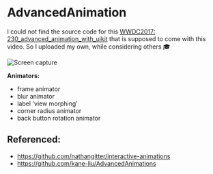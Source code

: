 # AdvancedAnimation

I could not find the source code for this [WWDC2017: 230_advanced_animation_with_uikit](https://developer.apple.com/videos/play/wwdc2017/230/) that is supposed to come with this video. So I uploaded my own, while considering others 🎓

![Screen capture](https://thumbs.gfycat.com/FormalAcceptableHorse-size_restricted.gif)

**Animators:**

* 	frame animator
* 	blur animator
* 	label 'view morphing'
* 	corner radius animator
* 	back button rotation animator

	
## Referenced:

* <https://github.com/nathangitter/interactive-animations>
* <https://github.com/kane-liu/AdvancedAnimations>